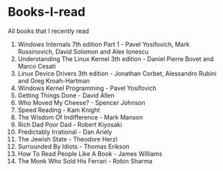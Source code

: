 # Books-I-read
All books that I recently read

1. Windows Internals 7th edition Part 1 - Pavel Yosifovich, Mark Russinovich, David Solomon and Alex Ionescu
2. Understanding The Linux Kernel 3th edition - Daniel Pierre Bovet and Marco Cesati
3. Linux Device Drivers 3th edition - Jonathan Corbet, Alessandro Rubini and Greg Kroah-Hartman
4. Windows Kernel Programming - Pavel Yosifovich
5. Getting Things Done - David Allen
6. Who Moved My Cheese? - Spencer Johnson
7. Speed Reading - Kam Knight
8. The Wisdom Of Indifference - Mark Manson
9. Rich Dad Poor Dad - Robert Kiyosaki
10. Predictably Irrational - Dan Ariely
11. The Jewish State - Theodore Herzl
12. Surrounded By Idiots - Thomas Erikson
13. How To Read People Like A Book - James Williams
14. The Monk Who Sold His Ferrari - Robin Sharma
